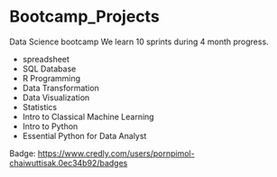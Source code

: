 # Bootcamp_Projects
Data Science bootcamp
We learn 10 sprints during 4 month progress.
  - spreadsheet
  - SQL Database
  - R Programming
  - Data Transformation
  - Data Visualization
  - Statistics
  - Intro to Classical Machine Learning
  - Intro to Python
  - Essential Python for Data Analyst
 
 Badge:
 https://www.credly.com/users/pornpimol-chaiwuttisak.0ec34b92/badges
